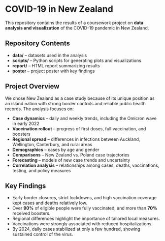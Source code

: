 # COVID-19 in New Zealand

This repository contains the results of a coursework project on **data analysis and visualization** of the COVID-19 pandemic in New Zealand.

## Repository Contents

* **data/** – datasets used in the analysis
* **scripts/** – Python scripts for generating plots and visualizations
* **report/** – HTML report summarizing results
* **poster** – project poster with key findings

## Project Overview

We chose New Zealand as a case study because of its unique position as an island nation with strong border controls and reliable public health records. The analysis focuses on:

* **Case dynamics** – daily and weekly trends, including the Omicron wave in early 2022
* **Vaccination rollout** – progress of first doses, full vaccination, and boosters
* **Regional spread** – differences in infections between Auckland, Wellington, Canterbury, and rural areas
* **Demographics** – cases by age and gender
* **Comparisons** – New Zealand vs. Poland case trajectories
* **Forecasting** – models of new case trends and uncertainty
* **Correlation analysis** – relationships among cases, deaths, vaccinations, testing, and policy measures

## Key Findings

* Early border closures, strict lockdowns, and high vaccination coverage kept cases and deaths relatively low.
* Over **90%** of eligible people were fully vaccinated, and more than **70%** received boosters.
* Regional differences highlight the importance of tailored local measures.
* Vaccinations were strongly associated with reduced hospitalizations.
* By 2024, daily cases stabilized at only a few hundred, showing sustained control of the virus.


